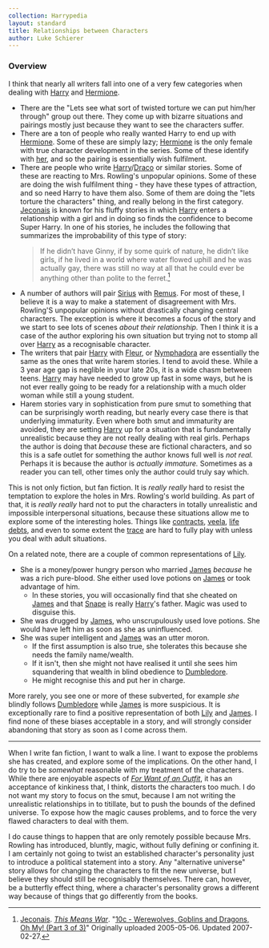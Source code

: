 ```yaml
---
collection: Harrypedia
layout: standard
title: Relationships between Characters
author: Luke Schierer
---
```


### Overview

I think that nearly all writers fall into one of a very few categories when
dealing with [Harry] and [Hermione].

- There are the "Lets see what sort of twisted torture we can put him/her
  through" group out there. They come up with bizarre situations and
  pairings mostly just because they want to see the characters suffer.
- There are a ton of people who really wanted Harry to end up with [Hermione].
  Some of these are simply lazy; [Hermione] is the only female with true
  character development in the series. Some of these identify with
  [her][Hermione], and so the pairing is essentially wish fulfilment.
- There are people who write [Harry]/[Draco] or similar stories. Some
  of these are reacting to Mrs. Rowling's unpopular opinions. Some
  of these are doing the wish fulfilment thing - they have these types
  of attraction, and so need Harry to have them also. Some of them are
  doing the "lets torture the characters" thing, and really belong in
  the first category. [Jeconais] is known for his fluffy stories in which [Harry] enters a relationship with a girl and in doing so finds the confidence to become Super Harry. In one of his stories, he includes the following that summarizes the improbability of this type of story:
  > If he didn’t have Ginny, if by some quirk of nature, he didn’t like girls, if he lived in a world where water flowed uphill and he was actually gay, there was still no way at all that he could ever be anything other than polite to the ferret.[^240415-1]
- A number of authors will pair [Sirius] with [Remus]. For most of these,
  I believe it is a way to make a statement of disagreement with Mrs. Rowling'S
  unpopular opinions without drastically changing central characters. The exception is where it becomes a focus of the story and we start to see lots of scenes _about their relationship._ Then I think it is a case of the author
  exploring his own situation but trying not to stomp all over [Harry] as a recognisable character.
- The writers that pair [Harry] with [Fleur], or [Nymphadora] are
  essentially the same as the ones that write harem stories. I tend to avoid these. While a 3 year age gap is neglible in your late 20s, it is a wide chasm between teens. [Harry] may have needed to grow up fast in some ways,
  but he is not ever really going to be ready for a relationship with a much older woman while still a young student.
- Harem stories vary in sophistication from pure smut to something that
  can be surprisingly worth reading, but nearly every case there is that
  underlying immaturity. Even where both smut and immaturity are avoided, they are setting [Harry] up for a situation that is fundamentally unrealistic because they are not really dealing with real girls. Perhaps the author is doing that _because_ these are fictional characters, and so this is a safe
  outlet for something the author knows full well is _not real._ Perhaps
  it is because the author is _actually immature._ Sometimes as a
  reader you can tell, other times only the author could truly say which.

This is not only fiction, but fan fiction. It is _really really_ hard
to resist the temptation to explore the holes in Mrs. Rowling's world
building. As part of that, it is _really really_ hard not to put the
characters in totally unrealistic and impossible interpersonal
situations, because these situations allow me to explore some of the
interesting holes. Things like [contracts], [veela], [life debts], and
even to some extent the [trace] are hard to fully play with unless you
deal with adult situations.

On a related note, there are a couple of common representations of [Lily].

- She is a money/power hungry person who married [James] _because_ he was a rich
  pure-blood. She either used love potions on [James] or took advantage of him.
  - In these stories, you will occasionally find that she cheated on [James]
    and that [Snape] is really [Harry]'s father. Magic was used to disguise this.
- She was drugged by [James], who unscrupulously used love potions. She would
  have left him as soon as she as uninfluenced.
- She was super intelligent and [James] was an utter moron.
  - If the first assumption is also true, she tolerates this because she needs
    the family name/wealth.
  - If it isn't, then she might not have realised it until she sees him
    squandering that wealth in blind obedience to [Dumbledore].
  - He might recognise this and put her in charge.

More rarely, you see one or more of these subverted, for example _she_ blindly follows [Dumbledore] while [James] is more suspicious. It is exceptionally rare to find a positive representation of both [Lily] and [James]. I find none of these biases acceptable in a story, and will strongly consider abandoning that story as soon as I come across them.

---

When I write fan fiction, I want to walk a line. I want to expose the problems she has created, and explore some of the implications. On the other hand, I do try to be _somewhat_ reasonable with my treatment of the characters.
While there are enjoyable aspects of _[For Want of an Outfit]_, it has an
acceptance of kinkiness that, I think, distorts the characters too much. I do not want my story to focus on the smut, because I am not writing the unrealistic relationships in to titillate, but to push the bounds of the defined universe. To expose how the magic causes problems, and to force the very flawed characters to deal with them.

I do cause things to happen that are only remotely possible because Mrs. Rowling has introduced, bluntly, magic, without fully
defining or confining it. I am certainly not going to twist an
established character's personality just to introduce a political
statement into a story. Any "alternative universe" story allows for
changing the characters to fit the new universe, but I believe they
should still be recognisably themselves. There can, however, be a butterfly effect thing, where a character's personality grows a different way because of
things that go differently from the books.

[veela]: /Harrypedia/beings/veela/
[contracts]: /Harrypedia/magic/contracts/
[life debts]: /Harrypedia/magic/contracts/
[trace]: /Harrypedia/magic/
[Hermione]: /Harrypedia/people/granger/hermione_jean/
[Harry]: </Harrypedia/people/Potter/Harry James/>
[Draco]: /Harrypedia/people/malfoy/draco_lucius/
[Fleur]: /Harrypedia/people/delacour/fleur_isabelle/
[Nymphadora]: /Harrypedia/people/tonks/nymphadora/
[Sirius]: /Harrypedia/people/black/sirius_iii/
[Remus]: /Harrypedia/people/lupin/remus_john/
[Lily]: /Harrypedia/people/evans/lily_j/
[James]: /Harrypedia/people/Potter/James/
[Dumbledore]: /Harrypedia/people/dumbledore/albus_percival_wulfric_brian/
[Snape]: /Harrypedia/people/Snape/Severus/


[^240415-1]:
    [Jeconais].
    _[This Means War]_.
    "[10c - Werewolves, Goblins and Dragons, Oh My! (Part 3 of 3)](https://jeconais.fanficauthors.net/This_Means_War/10c__Werewolves_Goblins_and_Dragons_Oh_My_Part_3_of_3/)"
    Originally uploaded 2005-05-06. Updated 2007-02-27.

[Jeconais]: https://jeconais.fanficauthors.net/
[This Means War]: http://jeconais.fanficauthors.net/This_Means_War/
[For Want of an Outfit]: https://archiveofourown.org/works/28507302
